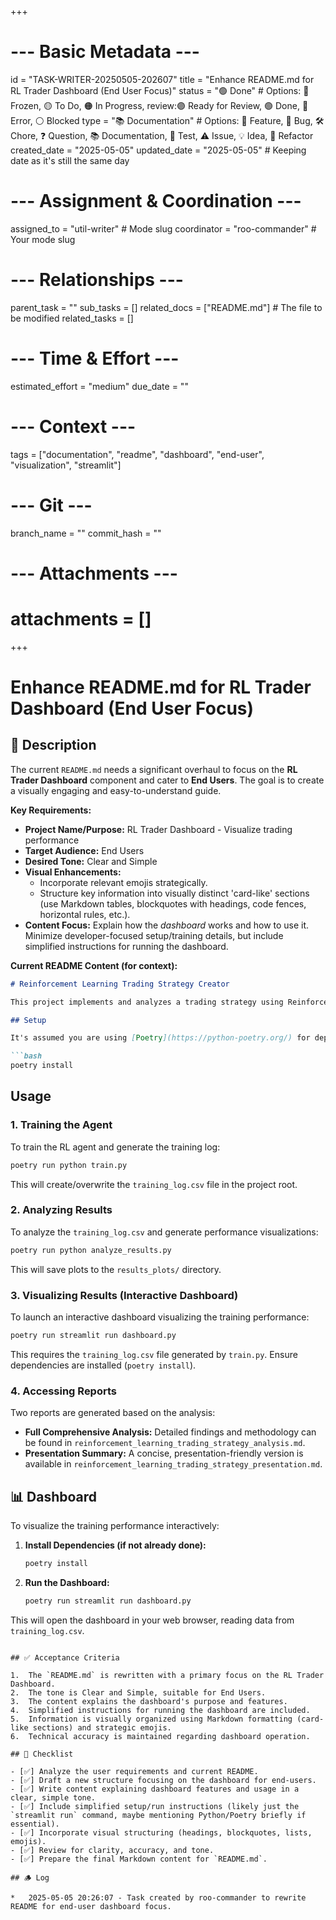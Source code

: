+++
# --- Basic Metadata ---
id = "TASK-WRITER-20250505-202607"
title = "Enhance README.md for RL Trader Dashboard (End User Focus)"
status = "🟢 Done" # Options: 🧊 Frozen, 🟡 To Do, 🟠 In Progress,  review:🟣 Ready for Review, 🟢 Done, 🔴 Error, ⚪ Blocked
type = "📚 Documentation" # Options: 🌟 Feature, 🐞 Bug, 🛠️ Chore, ❓ Question, 📚 Documentation, 🧪 Test, ⚠️ Issue, 💡 Idea, 🧹 Refactor
created_date = "2025-05-05"
updated_date = "2025-05-05" # Keeping date as it's still the same day
# --- Assignment & Coordination ---
assigned_to = "util-writer" # Mode slug
coordinator = "roo-commander" # Your mode slug
# --- Relationships ---
parent_task = ""
sub_tasks = []
related_docs = ["README.md"] # The file to be modified
related_tasks = []
# --- Time & Effort ---
estimated_effort = "medium"
due_date = ""
# --- Context ---
tags = ["documentation", "readme", "dashboard", "end-user", "visualization", "streamlit"]
# --- Git ---
branch_name = ""
commit_hash = ""
# --- Attachments ---
# attachments = []
+++

# Enhance README.md for RL Trader Dashboard (End User Focus)

## 📝 Description

The current `README.md` needs a significant overhaul to focus on the **RL Trader Dashboard** component and cater to **End Users**. The goal is to create a visually engaging and easy-to-understand guide.

**Key Requirements:**

*   **Project Name/Purpose:** RL Trader Dashboard - Visualize trading performance
*   **Target Audience:** End Users
*   **Desired Tone:** Clear and Simple
*   **Visual Enhancements:**
    *   Incorporate relevant emojis strategically.
    *   Structure key information into visually distinct 'card-like' sections (use Markdown tables, blockquotes with headings, code fences, horizontal rules, etc.).
*   **Content Focus:** Explain how the *dashboard* works and how to use it. Minimize developer-focused setup/training details, but include simplified instructions for running the dashboard.

**Current README Content (for context):**
```markdown
# Reinforcement Learning Trading Strategy Creator

This project implements and analyzes a trading strategy using Reinforcement Learning (RL).

## Setup

It's assumed you are using [Poetry](https://python-poetry.org/) for dependency management. Install dependencies with:

```bash
poetry install
```

## Usage

### 1. Training the Agent

To train the RL agent and generate the training log:

```bash
poetry run python train.py
```

This will create/overwrite the `training_log.csv` file in the project root.

### 2. Analyzing Results

To analyze the `training_log.csv` and generate performance visualizations:

```bash
poetry run python analyze_results.py
```

This will save plots to the `results_plots/` directory.

### 3. Visualizing Results (Interactive Dashboard)

To launch an interactive dashboard visualizing the training performance:

```bash
poetry run streamlit run dashboard.py
```

This requires the `training_log.csv` file generated by `train.py`. Ensure dependencies are installed (`poetry install`).

### 4. Accessing Reports

Two reports are generated based on the analysis:

-   **Full Comprehensive Analysis:** Detailed findings and methodology can be found in `reinforcement_learning_trading_strategy_analysis.md`.
-   **Presentation Summary:** A concise, presentation-friendly version is available in `reinforcement_learning_trading_strategy_presentation.md`.
## 📊 Dashboard

To visualize the training performance interactively:

1.  **Install Dependencies (if not already done):**
    ```bash
    poetry install
    ```

2.  **Run the Dashboard:**
    ```bash
    poetry run streamlit run dashboard.py
    ```

This will open the dashboard in your web browser, reading data from `training_log.csv`.
```

## ✅ Acceptance Criteria

1.  The `README.md` is rewritten with a primary focus on the RL Trader Dashboard.
2.  The tone is Clear and Simple, suitable for End Users.
3.  The content explains the dashboard's purpose and features.
4.  Simplified instructions for running the dashboard are included.
5.  Information is visually organized using Markdown formatting (card-like sections) and strategic emojis.
6.  Technical accuracy is maintained regarding dashboard operation.

## 🚶 Checklist

- [✅] Analyze the user requirements and current README.
- [✅] Draft a new structure focusing on the dashboard for end-users.
- [✅] Write content explaining dashboard features and usage in a clear, simple tone.
- [✅] Include simplified setup/run instructions (likely just the `streamlit run` command, maybe mentioning Python/Poetry briefly if essential).
- [✅] Incorporate visual structuring (headings, blockquotes, lists, emojis).
- [✅] Review for clarity, accuracy, and tone.
- [✅] Prepare the final Markdown content for `README.md`.

## 🪵 Log

*   2025-05-05 20:26:07 - Task created by roo-commander to rewrite README for end-user dashboard focus.
